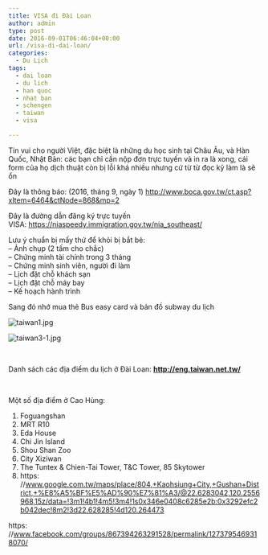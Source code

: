 ```yaml
---
title: VISA đi Đài Loan
author: admin
type: post
date: 2016-09-01T06:46:04+00:00
url: /visa-di-dai-loan/
categories:
  - Du Lịch
tags:
  - dai loan
  - du lich
  - han quoc
  - nhat ban
  - schengen
  - taiwan
  - visa

---
```

Tin vui cho người Việt, đặc biệt là những du học sinh tại Châu Âu, và Hàn Quốc, Nhật Bản: các bạn chỉ cần nộp đơn trực tuyến và in ra là xong, cái form của họ dịch thuật còn bị lỗi khá nhiều nhưng cứ từ từ đọc kỹ làm là sẽ ổn

Đây là thông báo: (2016, tháng 9, ngày 1) <http://www.boca.gov.tw/ct.asp?xItem=6464&ctNode=868&mp=2>

Đây là đường dẫn đăng ký trực tuyến VISA: <https://niaspeedy.immigration.gov.tw/nia_southeast/>

Lưu ý chuẩn bị mấy thứ để khỏi bị bắt bẻ:  
&#8211; Ảnh chụp (2 tấm cho chắc)  
&#8211; Chứng minh tài chính trong 3 tháng  
&#8211; Chứng minh sinh viên, người đi làm  
&#8211; Lịch đặt chỗ khách sạn  
&#8211; Lịch đặt chỗ máy bay  
&#8211; Kế hoạch hành trình

Sang đó nhớ mua thẻ Bus easy card và bản đồ subway du lịch


![taiwan1.jpg](/wp-content/uploads/2016/09/taiwan1.jpg)


![taiwan3-1.jpg](/wp-content/uploads/2016/09/taiwan3-1.jpg)


&nbsp;

Danh sách các địa điểm du lịch ở Đài Loan: **http://eng.taiwan.net.tw/**

&nbsp;

Một số địa điểm ở Cao Hùng:

  1. Foguangshan
  2. MRT R10
  3. Eda House
  4. Chi Jin Island
  5. Shou Shan Zoo
  6. City Xiziwan
  7. The Tuntex & Chien-Tai Tower, T&C Tower, 85 Skytower
  8. https: //www.google.com.tw/maps/place/804,+Kaohsiung+City,+Gushan+District,+%E8%A5%BF%E5%AD%90%E7%81%A3/@22.6283042,120.2556968,15z/data=!3m1!4b1!4m5!3m4!1s0x346e0408c6285e2b:0x3292efc2b042dec!8m2!3d22.628285!4d120.264473

https: //www.facebook.com/groups/867394263291528/permalink/1273795469318070/

&nbsp;

 [1]: ../wp-content/uploads/2016/09/taiwan1.jpg
 [2]: ../wp-content/uploads/2016/09/taiwan2.jpg
 [3]: ../wp-content/uploads/2016/09/taiwan3-1.jpg
